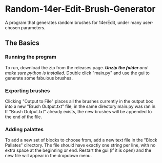 # Random-14er-Edit-Brush-Generator
A program that generates random brushes for 14erEdit, under many user-chosen parameters.

## The Basics
### Running the program
To run, download the zip from the releases page. ***Unzip the folder** and make sure python is installed*. Double click "main.py" and use the gui to generate some fabulous brushes.

### Exporting brushes
Clicking "Output to File" places all the brushes currently in the output box into a new "Brush Output.txt" file, in the same directory main.py was ran in.
If "Brush Output.txt" already exists, the new brushes will be appended to the end of the file.

### Adding palattes
To add a new set of blocks to choose from, add a new text file in the "Block Pallates" directory. The file should have exactly one string per line, with no extra space at the beginning or end.
Restart the gui (if it is open) and the new file will appear in the dropdown menu.
